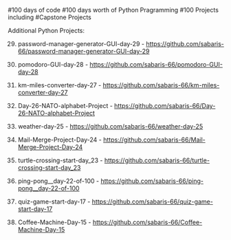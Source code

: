 #100 days of code
#100 days worth of Python Pragramming
#100 Projects including #Capstone Projects

Additional Python Projects:

29. password-manager-generator-GUI-day-29 - https://github.com/sabaris-66/password-manager-generator-GUI-day-29

28. pomodoro-GUI-day-28 - https://github.com/sabaris-66/pomodoro-GUI-day-28

27. km-miles-converter-day-27 - https://github.com/sabaris-66/km-miles-converter-day-27

26. Day-26-NATO-alphabet-Project - https://github.com/sabaris-66/Day-26-NATO-alphabet-Project

25. weather-day-25 - https://github.com/sabaris-66/weather-day-25

24. Mail-Merge-Project-Day-24 - https://github.com/sabaris-66/Mail-Merge-Project-Day-24

23. turtle-crossing-start-day_23 - https://github.com/sabaris-66/turtle-crossing-start-day_23

22. ping-pong__day-22-of-100 - https://github.com/sabaris-66/ping-pong__day-22-of-100

17. quiz-game-start-day-17 - https://github.com/sabaris-66/quiz-game-start-day-17

15. Coffee-Machine-Day-15 - https://github.com/sabaris-66/Coffee-Machine-Day-15


